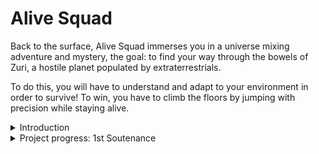 # Alive Squad

Back to the surface, Alive Squad immerses you in a universe mixing adventure and mystery, the goal: to find your way through the bowels of Zuri, a hostile planet populated by extraterrestrials.
    
To do this, you will have to understand and adapt to your environment in order to survive! To win, you have to climb the floors by jumping with precision while staying alive.

<details>
<summary>Introduction</summary>
<br>

### Story

The story begins when a group of astronauts leave the overpopulated Earth in order to find a new habitable planet. Their ship being damaged by a storm of asteroids, they crash on a planet, Zuri. But when trying to get out of the ship, they slip to the bottom of a crevasse. The majority of the crew gets captured by a mysterious species living on this planet. 

Alone, Philippe avoids being captured but found at the bottom of a cave. His goal is simple, free his comrades and find a way to repair the ship to return to Earth.

### Gameplay 

It is a platform game where the character must arrive at the end of each
level by jumping from platform to platform as quickly as possible. The objective will be
to go up from floor to floor until the arrival. The player will interact with his environment,
and will for example have to avoid being detected by enemies. The games will be
in the form of levels, which will be unlockable by completing the previous level. 

Each level will have its particularity and will be unique. The game will get harder and harder level by
level. The player will discover the mechanics of the game as they go. You will have to be precise
and fast while on the move so you don't fall off and get lost.

### Game Style
Alive Squad is inspired by the famous video games Doodle Jump, Getting
Over It or Jump King. These three games have one thing in common, like Alive Squad, they have a
easy to understand concept however Doodle Jump is a game rather made for parties
fast and is easy unlike the other two which are complicated games, frustrating and
long. Alive Squad is a mix of both.

<p align="center">
  <img src="/Alive-Squad_Website/Images/Doodle-Jump-2068.png" width="300" height="300"> <img src="/Alive-Squad_Website/Images/jump-king-9373-6874.png" width="500" height="300">
  <img src="/Alive-Squad_Website/Images/getting-over-it.png" width="500" height="300">
</p>
</details>

<details>
<summary>Project progress: 1st Soutenance</summary>
<br>
    
### Progression
The camera has been implemented and follow the character. Elements and collision boxes needed for levels have been created. The character and his movement animations have been set up. The main menu and the pause menu have also been implemented.

### Camera
The camera follows the character with the CameraFollow script. For this we tell it at each frame to move towards the Player adding 2/10 of a second of delay for
visual comfort.    
<p align="center">
  <img src="/Alive-Squad_Website/Images/Game.png" width="900" height="300"> 
</p>
    
### Modeling
Tilesets were imported and then cut into blocks to build the levels. Then a test platform was created to test the character's movements.
character. We then found graphics of astronaut video games on the internet on the internet that we used on the character. Then we managed the
Then we used the sprites to create animations and link them together.
<p align="center">
  <img src="/Alive-Squad_Website/Images/palette.png" width="570" height="430"> 
</p>
     
### Main menu
Main menu allows to quit the game, access to the settings (for the moment "FullScreen" and "Sound" are the two available settings), and allows you to choose your level by accessing the level menu (level 1 at the moment).
<p align="center">
  <img src="/Alive-Squad_Website/Images/Menu_principale.PNG" width="750" height="500"> 
</p>
    
### Pause menu
Pause menu has 2 buttons "Resume" and "Main, the first one removes the pause and the game continue; the second one returns to the main menu and leaves the game in
progress. It is also possible to access and exit the pause menu with the Escape key.
<p align="center">
  <img src="/Alive-Squad_Website/Images/menu_pause.PNG" width="600" height="350"> 
</p>
    
### Task list 
- [x]  Make the first pictures
- [x]  Make the firt mouvements/interaction on Unity 
- [x]  Make the website 
- [ ]  Organize the github page
- [ ]  Add ennemies
    
</details>
